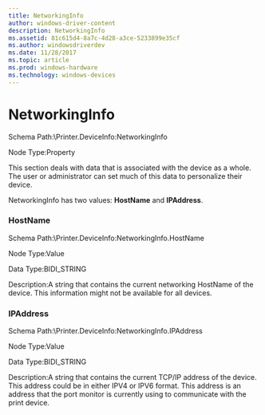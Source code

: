 ```yaml
---
title: NetworkingInfo
author: windows-driver-content
description: NetworkingInfo
ms.assetid: 81c615d4-8a7c-4d28-a3ce-5233899e35cf
ms.author: windowsdriverdev
ms.date: 11/28/2017
ms.topic: article
ms.prod: windows-hardware
ms.technology: windows-devices
---
```


# NetworkingInfo


Schema Path:\\Printer.DeviceInfo:NetworkingInfo

Node Type:Property

This section deals with data that is associated with the device as a whole. The user or administrator can set much of this data to personalize their device.

NetworkingInfo has two values: **HostName** and **IPAddress**.

### <span id="hostname"></span><span id="HOSTNAME"></span> HostName

Schema Path:\\Printer.DeviceInfo:NetworkingInfo.HostName

Node Type:Value

Data Type:BIDI\_STRING

Description:A string that contains the current networking HostName of the device. This information might not be available for all devices.

### <span id="ipaddress"></span><span id="IPADDRESS"></span> IPAddress

Schema Path:\\Printer.DeviceInfo:NetworkingInfo.IPAddress

Node Type:Value

Data Type:BIDI\_STRING

Description:A string that contains the current TCP/IP address of the device. This address could be in either IPV4 or IPV6 format. This address is an address that the port monitor is currently using to communicate with the print device.

 

 




